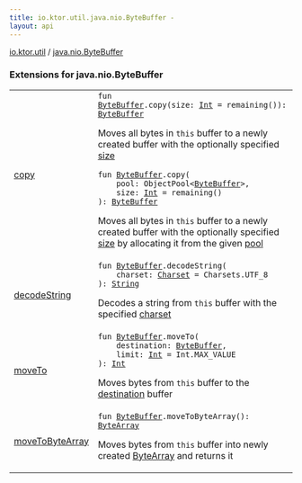 ```yaml
---
title: io.ktor.util.java.nio.ByteBuffer - 
layout: api
---
```


<div class='api-docs-breadcrumbs'><a href="../index.html">io.ktor.util</a> / <a href="./index.html">java.nio.ByteBuffer</a></div>

### Extensions for java.nio.ByteBuffer

<table class="api-docs-table">
<tbody>
<tr>
<td markdown="1">

<a href="copy.html">copy</a>


</td>
<td markdown="1">
<div class="signature"><code><span class="keyword">fun </span><a href="http://docs.oracle.com/javase/6/docs/api/java/nio/ByteBuffer.html"><span class="identifier">ByteBuffer</span></a><span class="symbol">.</span><span class="identifier">copy</span><span class="symbol">(</span><span class="parameterName" id="io.ktor.util$copy(java.nio.ByteBuffer, kotlin.Int)/size">size</span><span class="symbol">:</span>&nbsp;<a href="https://kotlinlang.org/api/latest/jvm/stdlib/kotlin/-int/index.html"><span class="identifier">Int</span></a>&nbsp;<span class="symbol">=</span>&nbsp;remaining()<span class="symbol">)</span><span class="symbol">: </span><a href="http://docs.oracle.com/javase/6/docs/api/java/nio/ByteBuffer.html"><span class="identifier">ByteBuffer</span></a></code></div>

Moves all bytes in <code>this</code> buffer to a newly created buffer with the optionally specified <a href="copy.html#io.ktor.util$copy(java.nio.ByteBuffer, kotlin.Int)/size">size</a>

<div class="signature"><code><span class="keyword">fun </span><a href="http://docs.oracle.com/javase/6/docs/api/java/nio/ByteBuffer.html"><span class="identifier">ByteBuffer</span></a><span class="symbol">.</span><span class="identifier">copy</span><span class="symbol">(</span><br/>&nbsp;&nbsp;&nbsp;&nbsp;<span class="parameterName" id="io.ktor.util$copy(java.nio.ByteBuffer, kotlinx.io.pool.ObjectPool((java.nio.ByteBuffer)), kotlin.Int)/pool">pool</span><span class="symbol">:</span>&nbsp;<span class="identifier">ObjectPool</span><span class="symbol">&lt;</span><a href="http://docs.oracle.com/javase/6/docs/api/java/nio/ByteBuffer.html"><span class="identifier">ByteBuffer</span></a><span class="symbol">&gt;</span><span class="symbol">, </span><br/>&nbsp;&nbsp;&nbsp;&nbsp;<span class="parameterName" id="io.ktor.util$copy(java.nio.ByteBuffer, kotlinx.io.pool.ObjectPool((java.nio.ByteBuffer)), kotlin.Int)/size">size</span><span class="symbol">:</span>&nbsp;<a href="https://kotlinlang.org/api/latest/jvm/stdlib/kotlin/-int/index.html"><span class="identifier">Int</span></a>&nbsp;<span class="symbol">=</span>&nbsp;remaining()<br/><span class="symbol">)</span><span class="symbol">: </span><a href="http://docs.oracle.com/javase/6/docs/api/java/nio/ByteBuffer.html"><span class="identifier">ByteBuffer</span></a></code></div>

Moves all bytes in <code>this</code> buffer to a newly created buffer with the optionally specified <a href="copy.html#io.ktor.util$copy(java.nio.ByteBuffer, kotlinx.io.pool.ObjectPool((java.nio.ByteBuffer)), kotlin.Int)/size">size</a> by allocating it from the given <a href="copy.html#io.ktor.util$copy(java.nio.ByteBuffer, kotlinx.io.pool.ObjectPool((java.nio.ByteBuffer)), kotlin.Int)/pool">pool</a>


</td>
</tr>
<tr>
<td markdown="1">

<a href="decode-string.html">decodeString</a>


</td>
<td markdown="1">
<div class="signature"><code><span class="keyword">fun </span><a href="http://docs.oracle.com/javase/6/docs/api/java/nio/ByteBuffer.html"><span class="identifier">ByteBuffer</span></a><span class="symbol">.</span><span class="identifier">decodeString</span><span class="symbol">(</span><br/>&nbsp;&nbsp;&nbsp;&nbsp;<span class="parameterName" id="io.ktor.util$decodeString(java.nio.ByteBuffer, java.nio.charset.Charset)/charset">charset</span><span class="symbol">:</span>&nbsp;<a href="http://docs.oracle.com/javase/6/docs/api/java/nio/charset/Charset.html"><span class="identifier">Charset</span></a>&nbsp;<span class="symbol">=</span>&nbsp;Charsets.UTF_8<br/><span class="symbol">)</span><span class="symbol">: </span><a href="https://kotlinlang.org/api/latest/jvm/stdlib/kotlin/-string/index.html"><span class="identifier">String</span></a></code></div>

Decodes a string from <code>this</code> buffer with the specified <a href="decode-string.html#io.ktor.util$decodeString(java.nio.ByteBuffer, java.nio.charset.Charset)/charset">charset</a>


</td>
</tr>
<tr>
<td markdown="1">

<a href="move-to.html">moveTo</a>


</td>
<td markdown="1">
<div class="signature"><code><span class="keyword">fun </span><a href="http://docs.oracle.com/javase/6/docs/api/java/nio/ByteBuffer.html"><span class="identifier">ByteBuffer</span></a><span class="symbol">.</span><span class="identifier">moveTo</span><span class="symbol">(</span><br/>&nbsp;&nbsp;&nbsp;&nbsp;<span class="parameterName" id="io.ktor.util$moveTo(java.nio.ByteBuffer, java.nio.ByteBuffer, kotlin.Int)/destination">destination</span><span class="symbol">:</span>&nbsp;<a href="http://docs.oracle.com/javase/6/docs/api/java/nio/ByteBuffer.html"><span class="identifier">ByteBuffer</span></a><span class="symbol">, </span><br/>&nbsp;&nbsp;&nbsp;&nbsp;<span class="parameterName" id="io.ktor.util$moveTo(java.nio.ByteBuffer, java.nio.ByteBuffer, kotlin.Int)/limit">limit</span><span class="symbol">:</span>&nbsp;<a href="https://kotlinlang.org/api/latest/jvm/stdlib/kotlin/-int/index.html"><span class="identifier">Int</span></a>&nbsp;<span class="symbol">=</span>&nbsp;Int.MAX_VALUE<br/><span class="symbol">)</span><span class="symbol">: </span><a href="https://kotlinlang.org/api/latest/jvm/stdlib/kotlin/-int/index.html"><span class="identifier">Int</span></a></code></div>

Moves bytes from <code>this</code> buffer to the <a href="move-to.html#io.ktor.util$moveTo(java.nio.ByteBuffer, java.nio.ByteBuffer, kotlin.Int)/destination">destination</a> buffer


</td>
</tr>
<tr>
<td markdown="1">

<a href="move-to-byte-array.html">moveToByteArray</a>


</td>
<td markdown="1">
<div class="signature"><code><span class="keyword">fun </span><a href="http://docs.oracle.com/javase/6/docs/api/java/nio/ByteBuffer.html"><span class="identifier">ByteBuffer</span></a><span class="symbol">.</span><span class="identifier">moveToByteArray</span><span class="symbol">(</span><span class="symbol">)</span><span class="symbol">: </span><a href="https://kotlinlang.org/api/latest/jvm/stdlib/kotlin/-byte-array/index.html"><span class="identifier">ByteArray</span></a></code></div>

Moves bytes from <code>this</code> buffer into newly created <a href="https://kotlinlang.org/api/latest/jvm/stdlib/kotlin/-byte-array/index.html">ByteArray</a> and returns it


</td>
</tr>
</tbody>
</table>
